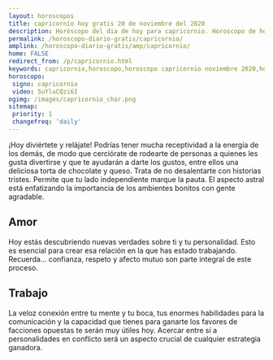 ```yaml
---
layout: horoscopos
title: capricornio hoy gratis 20 de noviembre del 2020 
description: Horóscopo del dia de hoy para capricornio. Horoscopo de hoy 20 de noviembre del 2020. Las predicciones de amor, trabajo, vida personal gratis.
permalink: /horoscopo-diario-gratis/capricornio/
amplink: /horoscopo-diario-gratis/amp/capricornio/
home: FALSE
redirect_from: /p/capricornio.html
keywords: capricornio,horoscopo,horoscopo capricornio noviembre 2020,horoscopo capricornio hoy,tarot capricornio noviembre 2020,horoscopo capricornio,tarot capricornio hoy,horoscopo de hoy,horoscopo diario,tarot del amor,horoscopo de hoy capricornio,horoscopo diario del tarot, Horoscopo de hoy capricornio 20 de noviembre del 2020,horóscopo del día
horoscopo:
 signo: capricornio
 video: 5uYluCQzi6I
ogimg: /images/capricornio_char.png
sitemap:
 priority: 1
 changefreq: 'daily'
---
```



¡Hoy diviértete y relájate! Podrías tener mucha receptividad a la energía de los demás, de modo que cerciórate de rodearte de personas a quienes les gusta divertirse y que te ayudarán a darte los gustos, entre ellos una deliciosa torta de chocolate y queso. Trata de no desalentarte con historias tristes. Permite que tu lado independiente marque la pauta. El aspecto astral está enfatizando la importancia de los ambientes bonitos con gente agradable.

## Amor

Hoy estás descubriendo nuevas verdades sobre ti y tu personalidad. Esto es esencial para crear esa relación en la que has estado trabajando. Recuerda... confianza, respeto y afecto mutuo son parte integral de este proceso.

## Trabajo

La veloz conexión entre tu mente y tu boca, tus enormes habilidades para la comunicación y la capacidad que tienes para ganarte los favores de facciones opuestas te serán muy útiles hoy. Acercar entre sí a personalidades en conflicto será un aspecto crucial de cualquier estrategia ganadora.
